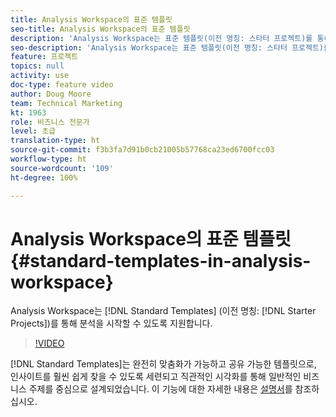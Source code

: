 ```yaml
---
title: Analysis Workspace의 표준 템플릿
seo-title: Analysis Workspace의 표준 템플릿
description: 'Analysis Workspace는 표준 템플릿(이전 명칭: 스타터 프로젝트)를 통해 분석을 시작할 수 있도록 지원합니다.'
seo-description: 'Analysis Workspace는 표준 템플릿(이전 명칭: 스타터 프로젝트)를 통해 분석을 시작할 수 있도록 지원합니다.'
feature: 프로젝트
topics: null
activity: use
doc-type: feature video
author: Doug Moore
team: Technical Marketing
kt: 1963
role: 비즈니스 전문가
level: 초급
translation-type: ht
source-git-commit: f3b3fa7d91b0cb21005b57768ca23ed6700fcc03
workflow-type: ht
source-wordcount: '109'
ht-degree: 100%

---
```



# Analysis Workspace의 표준 템플릿 {#standard-templates-in-analysis-workspace}

Analysis Workspace는 [!DNL Standard Templates] (이전 명칭: [!DNL Starter Projects])를 통해 분석을 시작할 수 있도록 지원합니다.

>[!VIDEO](https://video.tv.adobe.com/v/23960/?quality=12)

[!DNL Standard Templates]는 완전히 맞춤화가 가능하고 공유 가능한 템플릿으로, 인사이트를 훨씬 쉽게 찾을 수 있도록 세련되고 직관적인 시각화를 통해 일반적인 비즈니스 주제를 중심으로 설계되었습니다. 이 기능에 대한 자세한 내용은 [설명서](https://marketing.adobe.com/resources/help/ko-KR/analytics/analysis-workspace/starter_projects.html)를 참조하십시오.
